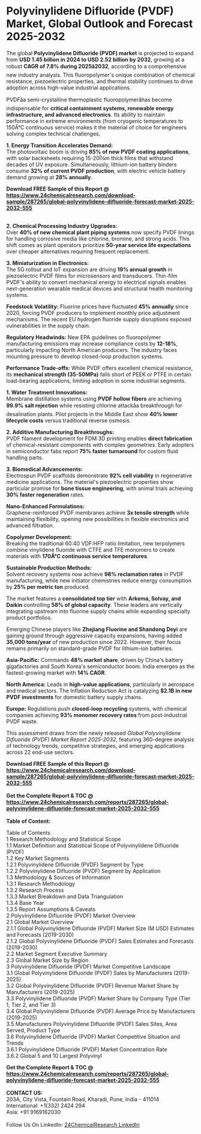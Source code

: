 <h1>Polyvinylidene Difluoride (PVDF) Market, Global Outlook and Forecast 2025-2032</h1><p>The global <strong>Polyvinylidene Difluoride (PVDF) market</strong> is projected to expand from <strong>USD 1.45 billion in 2024 to USD 2.52 billion by 2032</strong>, growing at a robust <strong>CAGR of 7.8% during 2025â2032</strong>, according to a comprehensive new industry analysis. This fluoropolymer's unique combination of chemical resistance, piezoelectric properties, and thermal stability continues to drive adoption across high-value industrial applications.</p><p>PVDFâa semi-crystalline thermoplastic fluoropolymerâhas become indispensable for <strong>critical containment systems, renewable energy infrastructure, and advanced electronics</strong>. Its ability to maintain performance in extreme environments (from cryogenic temperatures to 150Â°C continuous service) makes it the material of choice for engineers solving complex technical challenges.</p><p><strong>1. Energy Transition Accelerates Demand:</strong><br>
The photovoltaic boom is driving <strong>85% of new PVDF coating applications</strong>, with solar backsheets requiring 15-20Î¼m thick films that withstand decades of UV exposure. Simultaneously, lithium-ion battery binders consume <strong>32% of current PVDF production</strong>, with electric vehicle battery demand growing at <strong>28% annually</strong>.</p><div><b>Download FREE Sample of this Report @ 
            <a href="https://www.24chemicalresearch.com/download-sample/287265/global-polyvinylidene-difluoride-forecast-market-2025-2032-555">
            https://www.24chemicalresearch.com/download-sample/287265/global-polyvinylidene-difluoride-forecast-market-2025-2032-555</a></b></div><br><p><strong>2. Chemical Processing Industry Upgrades:</strong><br>
Over <strong>40% of new chemical plant piping systems</strong> now specify PVDF linings for handling corrosive media like chlorine, bromine, and strong acids. This shift comes as plant operators prioritize <strong>50-year service life expectations</strong> over cheaper alternatives requiring frequent replacement.</p><p><strong>3. Miniaturization in Electronics:</strong><br>
The 5G rollout and IoT expansion are driving <strong>19% annual growth</strong> in piezoelectric PVDF films for microsensors and transducers. Thin-film PVDF's ability to convert mechanical energy to electrical signals enables next-generation wearable medical devices and structural health monitoring systems.</p><p><strong>Feedstock Volatility:</strong> Fluorine prices have fluctuated <strong>45% annually</strong> since 2020, forcing PVDF producers to implement monthly price adjustment mechanisms. The recent EU hydrogen fluoride supply disruptions exposed vulnerabilities in the supply chain.</p><p><strong>Regulatory Headwinds:</strong> New EPA guidelines on fluoropolymer manufacturing emissions may increase compliance costs by <strong>12-18%</strong>, particularly impacting North American producers. The industry faces mounting pressure to develop closed-loop production systems.</p><p><strong>Performance Trade-offs:</strong> While PVDF offers excellent chemical resistance, its <strong>mechanical strength (35-50MPa)</strong> falls short of PEEK or PTFE in certain load-bearing applications, limiting adoption in some industrial segments.</p><p><strong>1. Water Treatment Innovations:</strong><br>
Membrane distillation systems using <strong>PVDF hollow fibers</strong> are achieving <strong>99.9% salt rejection</strong> while resisting chlorine attackâa breakthrough for desalination plants. Pilot projects in the Middle East show <strong>40% lower lifecycle costs</strong> versus traditional reverse osmosis.</p><p><strong>2. Additive Manufacturing Breakthroughs:</strong><br>
PVDF filament development for FDM 3D printing enables <strong>direct fabrication</strong> of chemical-resistant components with complex geometries. Early adopters in semiconductor fabs report <strong>75% faster turnaround</strong> for custom fluid handling parts.</p><p><strong>3. Biomedical Advancements:</strong><br>
Electrospun PVDF scaffolds demonstrate <strong>92% cell viability</strong> in regenerative medicine applications. The material's piezoelectric properties show particular promise for <strong>bone tissue engineering</strong>, with animal trials achieving <strong>30% faster regeneration</strong> rates.</p><p><strong>Nano-Enhanced Formulations:</strong><br>
Graphene-reinforced PVDF membranes achieve <strong>3x tensile strength</strong> while maintaining flexibility, opening new possibilities in flexible electronics and advanced filtration.</p><p><strong>Copolymer Development:</strong><br>
Breaking the traditional 60:40 VDF:HFP ratio limitation, new terpolymers combine vinylidene fluoride with CTFE and TFE monomers to create materials with <strong>170Â°C continuous service temperatures</strong>.</p><p><strong>Sustainable Production Methods:</strong><br>
Solvent recovery systems now achieve <strong>98% reclamation rates</strong> in PVDF manufacturing, while new initiator chemistries reduce energy consumption by <strong>25% per metric ton</strong> produced.</p><p>The market features a <strong>consolidated top tier</strong> with <strong>Arkema, Solvay, and Daikin</strong> controlling <strong>58% of global capacity</strong>. These leaders are vertically integrating upstream into fluorine supply chains while expanding specialty product portfolios.</p><p>Emerging Chinese players like <strong>Zhejiang Fluorine and Shandong Deyi</strong> are gaining ground through aggressive capacity expansions, having added <strong>35,000 tons/year</strong> of new production since 2022. However, their focus remains primarily on standard-grade PVDF for lithium-ion batteries.</p><p><strong>Asia-Pacific:</strong> Commands <strong>48% market share</strong>, driven by China's battery gigafactories and South Korea's semiconductor boom. India emerges as the fastest-growing market with <strong>14% CAGR</strong>.</p><p><strong>North America:</strong> Leads in <strong>high-value applications</strong>, particularly in aerospace and medical sectors. The Inflation Reduction Act is catalyzing <strong>$2.1B in new PVDF investments</strong> for domestic battery supply chains.</p><p><strong>Europe:</strong> Regulations push <strong>closed-loop recycling</strong> systems, with chemical companies achieving <strong>93% monomer recovery rates</strong> from post-industrial PVDF waste.</p><p>This assessment draws from the newly released <em>Global Polyvinylidene Difluoride (PVDF) Market Report 2025-2032</em>, featuring 360-degree analysis of technology trends, competitive strategies, and emerging applications across 22 end-use sectors.</p><div><b>Download FREE Sample of this Report @ 
            <a href="https://www.24chemicalresearch.com/download-sample/287265/global-polyvinylidene-difluoride-forecast-market-2025-2032-555">
            https://www.24chemicalresearch.com/download-sample/287265/global-polyvinylidene-difluoride-forecast-market-2025-2032-555</a></b></div><br><div><b>Get the Complete Report & TOC @ 
            <a href="https://www.24chemicalresearch.com/reports/287265/global-polyvinylidene-difluoride-forecast-market-2025-2032-555">
            https://www.24chemicalresearch.com/reports/287265/global-polyvinylidene-difluoride-forecast-market-2025-2032-555</a></b></div><br>
            <b>Table of Content:</b><p>Table of Contents<br />
1 Research Methodology and Statistical Scope<br />
1.1 Market Definition and Statistical Scope of Polyvinylidene Difluoride (PVDF)<br />
1.2 Key Market Segments<br />
1.2.1 Polyvinylidene Difluoride (PVDF) Segment by Type<br />
1.2.2 Polyvinylidene Difluoride (PVDF) Segment by Application<br />
1.3 Methodology & Sources of Information<br />
1.3.1 Research Methodology<br />
1.3.2 Research Process<br />
1.3.3 Market Breakdown and Data Triangulation<br />
1.3.4 Base Year<br />
1.3.5 Report Assumptions & Caveats<br />
2 Polyvinylidene Difluoride (PVDF) Market Overview<br />
2.1 Global Market Overview<br />
2.1.1 Global Polyvinylidene Difluoride (PVDF) Market Size (M USD) Estimates and Forecasts (2019-2030)<br />
2.1.2 Global Polyvinylidene Difluoride (PVDF) Sales Estimates and Forecasts (2019-2030)<br />
2.2 Market Segment Executive Summary<br />
2.3 Global Market Size by Region<br />
3 Polyvinylidene Difluoride (PVDF) Market Competitive Landscape<br />
3.1 Global Polyvinylidene Difluoride (PVDF) Sales by Manufacturers (2019-2025)<br />
3.2 Global Polyvinylidene Difluoride (PVDF) Revenue Market Share by Manufacturers (2019-2025)<br />
3.3 Polyvinylidene Difluoride (PVDF) Market Share by Company Type (Tier 1, Tier 2, and Tier 3)<br />
3.4 Global Polyvinylidene Difluoride (PVDF) Average Price by Manufacturers (2019-2025)<br />
3.5 Manufacturers Polyvinylidene Difluoride (PVDF) Sales Sites, Area Served, Product Type<br />
3.6 Polyvinylidene Difluoride (PVDF) Market Competitive Situation and Trends<br />
3.6.1 Polyvinylidene Difluoride (PVDF) Market Concentration Rate<br />
3.6.2 Global 5 and 10 Largest Polyvinyl</p><div><b>Get the Complete Report & TOC @ 
            <a href="https://www.24chemicalresearch.com/reports/287265/global-polyvinylidene-difluoride-forecast-market-2025-2032-555">
            https://www.24chemicalresearch.com/reports/287265/global-polyvinylidene-difluoride-forecast-market-2025-2032-555</a></b></div><br><b>CONTACT US:</b><br>
            203A, City Vista, Fountain Road, Kharadi, Pune, India - 411014<br>
            International: +1(332) 2424 294<br>
            Asia: +91 9169162030 <br><br>
            Follow Us On LinkedIn: <a href="https://www.linkedin.com/company/24chemicalresearch/">24ChemicalResearch LinkedIn</a>
